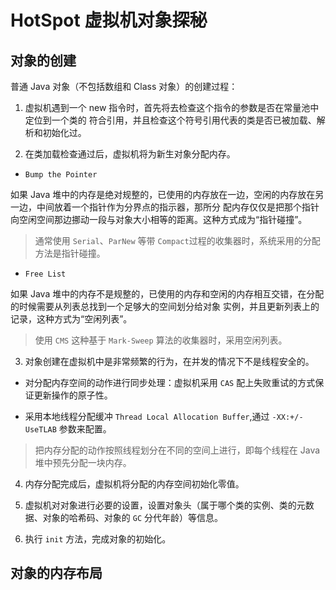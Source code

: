 # HotSpot 虚拟机对象探秘

## 对象的创建

普通 Java 对象（不包括数组和 Class 对象）的创建过程：

1. 虚拟机遇到一个 new 指令时，首先将去检查这个指令的参数是否在常量池中定位到一个类的
符合引用，并且检查这个符号引用代表的类是否已被加载、解析和初始化过。

2. 在类加载检查通过后，虚拟机将为新生对象分配内存。

+ `Bump the Pointer`

如果 Java 堆中的内存是绝对规整的，已使用的内存放在一边，空闲的内存放在另一边，中间放着一个指针作为分界点的指示器，那所分
配内存仅仅是把那个指针向空闲空间那边挪动一段与对象大小相等的距离。这种方式成为“指针碰撞”。

> 通常使用 `Serial`、`ParNew` 等带 `Compact`过程的收集器时，系统采用的分配方法是指针碰撞。

+ `Free List`

如果 Java 堆中的内存不是规整的，已使用的内存和空闲的内存相互交错，在分配的时候需要从列表总找到一个足够大的空间划分给对象
实例，并且更新列表上的记录，这种方式为“空闲列表”。

> 使用 `CMS` 这种基于 `Mark-Sweep` 算法的收集器时，采用空闲列表。

3. 对象创建在虚拟机中是非常频繁的行为，在并发的情况下不是线程安全的。

+ 对分配内存空间的动作进行同步处理：虚拟机采用 `CAS` 配上失败重试的方式保证更新操作的原子性。

+ 采用本地线程分配缓冲 `Thread Local Allocation Buffer`,通过 `-XX:+/-UseTLAB` 参数来配置。

> 把内存分配的动作按照线程划分在不同的空间上进行，即每个线程在 Java 堆中预先分配一块内存。

4. 内存分配完成后，虚拟机将分配的内存空间初始化零值。

5. 虚拟机对对象进行必要的设置，设置对象头（属于哪个类的实例、类的元数据、对象的哈希码、对象的 `GC` 分代年龄）等信息。

6. 执行 `init` 方法，完成对象的初始化。

## 对象的内存布局

